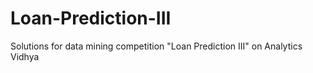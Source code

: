 # Loan-Prediction-III
Solutions for data mining competition "Loan Prediction III" on Analytics Vidhya
